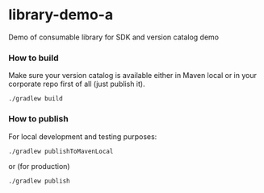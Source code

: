 # library-demo-a
Demo of consumable library for SDK and version catalog demo

### How to build
Make sure your version catalog is available either in Maven local or in your corporate repo first of all (just publish it).

```shell
./gradlew build
```

### How to publish
For local development and testing purposes:
```shell
./gradlew publishToMavenLocal
```
or (for production)
```shell
./gradlew publish
```